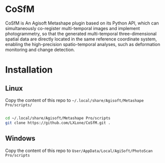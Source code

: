 # CoSfM
CoSfM is An Agisoft Metashape plugin based on its Python API, which can simultaneously co-register multi-temporal images and implement photogrammetry, so that the generated multi-temporal three-dimensional spatial data are directly located in the same reference coordinate system, enabling the high-precision spatio-temporal analyses, such as deformation monitoring and change detection.

# Installation

## Linux

Copy the content of this repo to `~/.local/share/Agisoft/Metashape Pro/scripts/`

```bash

cd ~/.local/share/Agisoft/Metashape Pro/scripts
git clone https://github.com/LXLone/CoSfM.git .

```

## Windows

Copy the content of this repo to `User/AppData/Local/AgiSoft/PhotoScan Pro/scripts`
